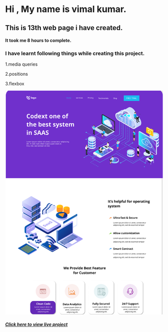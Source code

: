 # Hi , My name is vimal kumar.


## This is 13th web page i have created.

#### It took me 8 hours to complete. 
### I have learnt following things while creating this project.

1.media queries

2.positions

3.flexbox

[![main page clickable image](./assets/images/SASS%20landing%20page.png "main page")](https://sasslandingpages.netlify.app/)


  ##### [Click here to view live project](https://sasslandingpages.netlify.app/ "click here to view page") 
